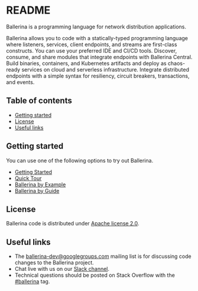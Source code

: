 # README

Ballerina is a programming language for network distribution applications.

Ballerina allows you to code with a statically-typed programming language where listeners, services, client endpoints, and streams are first-class constructs. You can use your preferred IDE and CI/CD tools. Discover, consume, and share modules that integrate endpoints with Ballerina Central. Build binaries, containers, and Kubernetes artifacts and deploy as chaos-ready services on cloud and serverless infrastructure. Integrate distributed endpoints with a simple syntax for resiliency, circuit breakers, transactions, and events.

## Table of contents

- [Getting started](#getting-started)
- [License](#license)
- [Useful links](#useful-links)

## Getting started

You can use one of the following options to try out Ballerina.

- [Getting Started](https://ballerina.io/learn/getting-started/)
- [Quick Tour](https://ballerina.io/learn/quick-tour/)
- [Ballerina by Example](https://ballerina.io/learn/by-example/)
- [Ballerina by Guide](https://ballerina.io/learn/by-guide/)

## License

Ballerina code is distributed under [Apache license 2.0](https://github.com/ballerina-platform/ballerina-lang/blob/master/LICENSE).

## Useful links

- The ballerina-dev@googlegroups.com mailing list is for discussing code changes to the Ballerina project.
- Chat live with us on our [Slack channel](https://ballerina-platform.slack.com/).
- Technical questions should be posted on Stack Overflow with the [#ballerina](https://stackoverflow.com/questions/tagged/ballerina) tag.